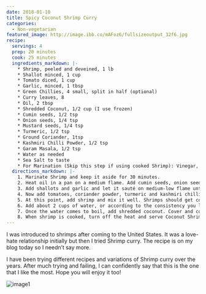 ```yaml
---
date: 2018-01-10
title: Spicy Coconut Shrimp Curry
categories:
  - Non-vegetarian
featured_image: http://image.ibb.co/mAFoz6/fullsizeoutput_32f6.jpg
recipe:
  servings: 4
  prep: 20 minutes
  cook: 25 minutes
  ingredients_markdown: |-
    * Shrimp, peeled and deveined, 1 lb 
    * Shallot minced, 1 cup
    * Tomato diced, 1 cup
    * Garlic, minced, 1 tbsp
    * Green Chillies, 4 small, split in half (optional)
    * Curry leaves, 8 
    * Oil, 2 tbsp
    * Shredded Coconut, 1/2 cup (I use frozen)
    * Cumin seeds, 1/2 tsp
    * Onion seeds, 1/4 tsp
    * Mustard seeds, 1/4 tsp
    * Turmeric, 1/2 tsp
    * Ground Coriander, 1tsp
    * Kashmiri Chilli Powder, 1/2 tsp
    * Garam Masala, 1/2 tsp
    * Water as needed
    * Sea Salt to taste
    * For Marination (Skip this step if using cooked Shrimp): Vinegar, 2 tbsp and Kashmiri Chilli Powder, 1/4 tsp
  directions_markdown: |-
    1. Marinate Shrimp and keep it aside for 30 minutes.
    2. Heat oil in a pan on a medium flame. Add cumin seeds, onion seeds, mustard seeds, green chilli and curry leaves. Let it heat for a minute until seeds stop spluttering.
    3. Add shallots and garlic and let it sauté on medium-low flame until onion becomes golden brown, around 5 minutes.
    4. Now add tomatoes, coriander powder, turmeric and kashmiri chilli powder. Mix it well and let it cook on a medium-low flame for 7-8 minutes. 
    5. At this point, add shrimp and mix it well. Shrimps should get coated with the spices properly.
    6. Add about 2 cups of water, or according to the consistency you like, and garam masala and bring it to a boil. Season with salt.
    7. Once the water comes to boil, add shredded coconut. Cover and cook the curry on medium-low flame for 6-7 minutes if you are using raw shrimp, or 3-4 minutes if you are using cooked shrimp. Remember, over cooking the shrimp will make it hard and rubbery. 
    8. When shrimp is cooked, turn off the heat and serve Coconut Shrimp Curry with rice or chapatis.
---
```

I was introduced to shrimps after coming to the United States. It was a love-hate relationship initially but then I tried Shrimp curry. The recipe is on my blog today so I needn’t say more.

I have been trying different recipes and variations of Shrimp curry over the years. After much trying and failing, I can confidently say that this is the one that I like the most. Hope you will enjoy it too!

![image1](http://image.ibb.co/jygYXR/fullsizeoutput_32a1.jpg)

